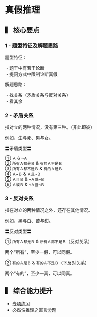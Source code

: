 # 真假推理

## ▍ 核心要点

### 1 - 题型特征及解题思路

题型特征：

・题干中有若干论断  
・提问方式中限制论断真假

解题思路：

・找关系（矛盾关系与反对关系）  
・看其余

### 2 - 矛盾关系

指对立的两种情况，没有第三种。（非此即彼）

例如，生与死、男与女。

〓矛盾类型〓

① `Ａ` & `¬Ａ`  
② `所有Ａ都是Ｂ` & `有的Ａ不是Ｂ`  
③ `所有Ａ都不是Ｂ` & `有的Ａ是Ｂ`  
④ `Ａ→Ｂ` & `Ａ且¬Ｂ`  
⑤ `Ａ且Ｂ` & `¬Ａ或¬Ｂ`  
⑥ `Ａ或Ｂ` & `¬Ａ且¬Ｂ`

### 3 - 反对关系

指在对立的两种情况之外，还存在其他情况。

例如，黑与白、苦与甜。

〓反对类型〓

① `所有Ａ都是Ｂ` & `所有Ａ都不是Ｂ`（反对关系）

两个“所有”，至少一假，可以同假。

② `有的Ａ是Ｂ` & `有的Ａ不是Ｂ`（下反对关系）

两个“有的”，至少一真，可以同真。

## ▍ 综合能力提升

- [专项练习](专项练习.md)
- [必然性推理之直言命题](直言命题/README.md)
